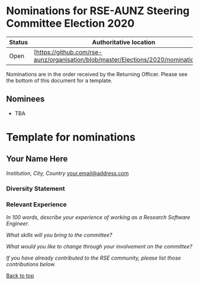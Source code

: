 ﻿# <a id="top" /> Nominations for RSE-AUNZ Steering Committee Election 2020

| Status | Authoritative location |
| --- | --- |
| Open | [https://github.com/rse-aunz/organisation/blob/master/Elections/2020/nominations.md] |

Nominations are in the order received by the Returning Officer. Please see the bottom of this document for a template.

## Nominees

* TBA



# Template for nominations

## <a id="your_name_here" /> Your Name Here
*Institution, City, Country*
[your.email@address.com](mailto:your.email@address.com)

### Diversity Statement

### Relevant Experience

*In 100 words, describe your experience of working as a Research Software Engineer.*

*What skills will you bring to the committee?*

*What would you like to change through your involvement on the committee?*

*If you have already contributed to the RSE community, please list those contributions below.*

[Back to top](#top)
